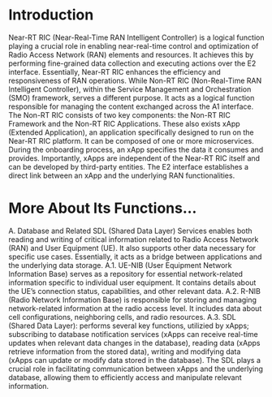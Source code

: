 # Introduction

Near-RT RIC (Near-Real-Time RAN Intelligent Controller) is a logical function playing a crucial role in enabling near-real-time control and optimization of Radio Access Network (RAN) elements and resources. It achieves this by performing fine-grained data collection and executing actions over the E2 interface. Essentially, Near-RT RIC enhances the efficiency and responsiveness of RAN operations. While Non-RT RIC (Non-Real-Time RAN Intelligent Controller), within the Service Management and Orchestration (SMO) framework, serves a different purpose. It acts as a logical function responsible for managing the content exchanged across the A1 interface. The Non-RT RIC consists of two key components: the Non-RT RIC Framework and the Non-RT RIC Applications. These also exists xApp (Extended Application), an application specifically designed to run on the Near-RT RIC platform. It can be composed of one or more microservices. During the onboarding process, an xApp specifies the data it consumes and provides. Importantly, xApps are independent of the Near-RT RIC itself and can be developed by third-party entities. The E2 interface establishes a direct link between an xApp and the underlying RAN functionalities.

# More About Its Functions...

A. Database and Related SDL (Shared Data Layer) Services enables both reading and writing of critical information related to Radio Access Network (RAN) and User Equipment (UE). It also supports other data necessary for specific use cases. Essentially, it acts as a bridge between applications and the underlying data storage.
A.1. UE-NIB (User Equipment Network Information Base) serves as a repository for essential network-related information specific to individual user equipment. It contains details about the UE’s connection status, capabilities, and other relevant data.
A.2. R-NIB (Radio Network Information Base) is responsible for storing and managing network-related information at the radio access level. It includes data about cell configurations, neighboring cells, and radio resources.
A.3. SDL (Shared Data Layer): performs several key functions, utilizied by xApps; subscribing to database notification services (xApps can receive real-time updates when relevant data changes in the database), reading data (xApps retrieve information from the stored data), writing and modifying data (xApps can update or modify data stored in the database). The SDL plays a crucial role in facilitating communication between xApps and the underlying database, allowing them to efficiently access and manipulate relevant information.

